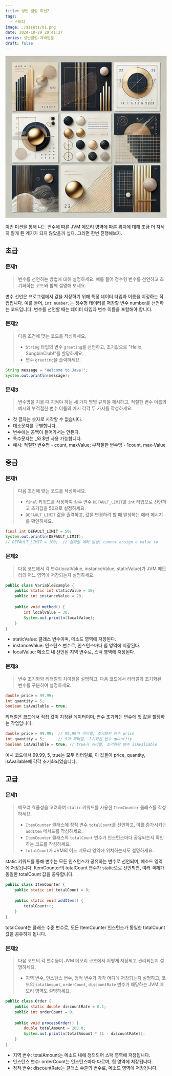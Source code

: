 ```yaml
---
title: 성빈 클럽 미션2
tags:
  - 스터디
image: ./assets/01.png
date: 2024-10-29 20:41:27
series: 성빈클럽-자바입문
draft: false
---
```


![썸네일](./assets/01.png)

이번 미션을 통해 나는 변수에 따른 JVM 메모리 영역에 따른 위치에 대해 조금 더 자세히 알게 된 계기가 되지 않았을까 싶다. 그러면 한번 진행해보자.

## 초급

### 문제1

> 변수를 선언하는 방법에 대해 설명하세요. 예를 들어 정수형 변수를 선언하고 초기화하는 코드와 함께 설명해 보세요.

변수 선언은 프로그램에서 값을 저장하기 위해 특정 데이터 타입과 이름을 지정하는 작업입니다. 예를 들어, `int number;`는 정수형 데이터를 저장할 변수 number를 선언하는 코드입니다. 변수를 선언할 때는 데이터 타입과 변수 이름을 포함해야 합니다.

### 문제2

> 다음 조건에 맞는 코드를 작성하세요.
>
> - `String` 타입의 변수 `greeting`을 선언하고, 초기값으로 "Hello, SungbinClub!"를 할당하세요.
> - 변수 `greeting`을 출력하세요.

``` java
String message = "Welcome to Java!";
System.out.println(message);
```

### 문제3

> 변수명을 지을 때 지켜야 하는 세 가지 명명 규칙을 제시하고, 적절한 변수 이름의 예시와 부적절한 변수 이름의 예시 각각 두 가지를 작성하세요.

- 첫 글자는 숫자로 시작할 수 없습니다.
- 대소문자를 구별합니다.
- 변수에는 공백이 들어가서는 안된다.
- 특수문자는 _와 $만 사용 가능합니다.
- 예시: 적절한 변수명 - count, maxValue; 부적절한 변수명 - 1count, max-Value

## 중급

### 문제1

> 다음 조건에 맞는 코드를 작성하세요.
>
> - `final` 키워드를 사용하여 상수 변수 `DEFAULT_LIMIT`를 `int` 타입으로 선언하고 초기값을 50으로 설정하세요.
> - `DEFAULT_LIMIT` 값을 출력하고, 값을 변경하려 할 때 발생하는 에러 메시지를 확인하세요.

``` java
final int DEFAULT_LIMIT = 50;
System.out.println(DEFAULT_LIMIT);
// DEFAULT_LIMIT = 100;  // 컴파일 에러 발생: cannot assign a value to 
```

### 문제2

> 다음 코드에서 각 변수(localValue, instanceValue, staticValue)가 JVM 메모리의 어느 영역에 저장되는지 설명하세요.

``` java
public class VariableExample {
    public static int staticValue = 10;
    public int instanceValue = 20;

    public void method() {
        int localValue = 30;
        System.out.println(localValue);
    }
}
```

- staticValue: 클래스 변수이며, 메소드 영역에 저장된다.
- instanceValue: 인스턴스 변수로, 인스턴스마다 힙 영역에 저장된다.
- localValue: 메소드 내 선언된 지역 변수로, 스택 영역에 저장된다.

### 문제3

> 변수 초기화와 리터럴의 차이점을 설명하고, 다음 코드에서 리터럴과 초기화된 변수를 구분하여 설명하세요.

``` java
double price = 99.99;
int quantity = 5;
boolean isAvailable = true;
```

리터럴은 코드에서 직접 값이 지정된 데이터이며, 변수 초기화는 변수에 첫 값을 할당하는 작업입니다.

``` java
double price = 99.99;  // 99.99가 리터럴, 초기화된 변수 price
int quantity = 5;      // 5가 리터럴, 초기화된 변수 quantity
boolean isAvailable = true; // true가 리터럴, 초기화된 변수 isAvaliable
```

예시 코드에서 99.99, 5, true는 모두 리터럴로, 이 값들이 price, quantity, isAvailable에 각각 초기화되었습니다.

## 고급

### 문제1

> 메모리 효율성을 고려하여 `static` 키워드를 사용한 `ItemCounter` 클래스를 작성하세요.
>
> - `ItemCounter` 클래스에 정적 변수 `totalCount`를 선언하고, 이를 증가시키는 `addItem` 메서드를 작성하세요.
> - `ItemCounter` 클래스의 `totalCount` 변수가 인스턴스마다 공유되는지 확인하는 코드를 작성하세요.
> - `totalCount`가 JVM의 어느 메모리 영역에 위치하는지도 설명하세요.

static 키워드를 통해 변수는 모든 인스턴스가 공유하는 변수로 선언되며, 메소드 영역에 저장됩니다. ItemCounter의 totalCount 변수가 static으로 선언되면, 여러 객체가 동일한 totalCount 값을 공유합니다.

``` java
public class ItemCounter {
    public static int totalCount = 0;

    public static void addItem() {
        totalCount++;
    }
}
```

totalCount는 클래스 수준 변수로, 모든 ItemCounter 인스턴스가 동일한 totalCount 값을 공유하게 됩니다.

### 문제2

> 다음 코드의 각 변수들이 JVM 메모리 구조에서 어떻게 저장되고 관리되는지 설명하세요.
>
> - 지역 변수, 인스턴스 변수, 정적 변수가 각각 어디에 저장되는지 설명하고, 코드의 `totalAmount`, `orderCount`, `discountRate` 변수가 해당하는 JVM 메모리 영역도 설명하세요.

``` java
public class Order {
    public static double discountRate = 0.1;
    public int orderCount = 0;

    public void processOrder() {
        double totalAmount = 200.0;
        System.out.println(totalAmount * (1 - discountRate));
    }
}
```

- 지역 변수: totalAmount는 메소드 내에 정의되어 스택 영역에 저장됩니다.
- 인스턴스 변수: orderCount는 인스턴스마다 다르며, 힙 영역에 저장됩니다.
- 정적 변수: discountRate는 클래스 수준의 변수로, 메소드 영역에 저장됩니다.